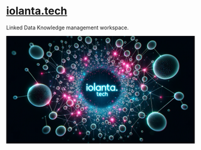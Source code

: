 # [iolanta.tech](https://iolanta.tech)

Linked Data Knowledge management workspace.

![](cover.png)

